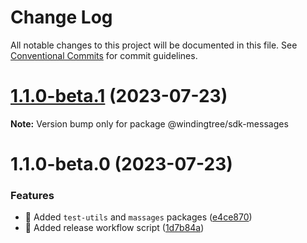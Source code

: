 # Change Log

All notable changes to this project will be documented in this file.
See [Conventional Commits](https://conventionalcommits.org) for commit guidelines.

# [1.1.0-beta.1](https://github.com/windingtree/sdk/compare/@windingtree/sdk-messages@1.1.0-beta.0...@windingtree/sdk-messages@1.1.0-beta.1) (2023-07-23)

**Note:** Version bump only for package @windingtree/sdk-messages

# 1.1.0-beta.0 (2023-07-23)

### Features

- 🎸 Added `test-utils` and `massages` packages ([e4ce870](https://github.com/windingtree/sdk/commit/e4ce8700bc488db01e507db543dbd85ceb89a77e))
- 🎸 Added release workflow script ([1d7b84a](https://github.com/windingtree/sdk/commit/1d7b84a3623848c449522c0bb2af2c5f114c8a0a))
